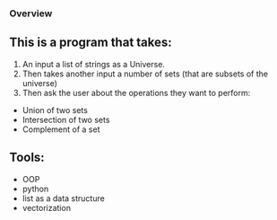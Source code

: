 ### Overview
## This is a program that takes:
1. An input a list of strings as a Universe.
1. Then takes another input a number of sets (that are subsets of the universe)
1. Then ask the user about the operations they want to perform:
  * Union of two sets
  * Intersection of two sets
  * Complement of a set
## Tools:
* OOP
* python 
* list as a data structure
* vectorization
